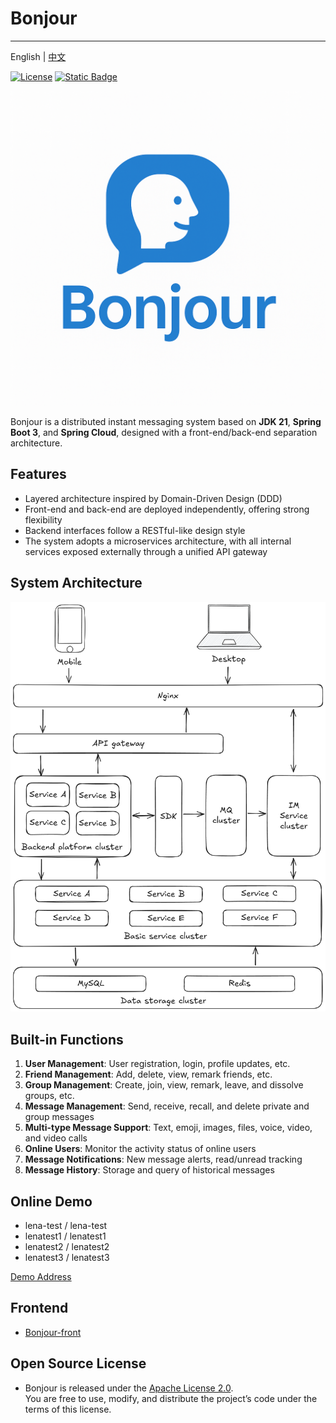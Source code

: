 # Bonjour

---

English | [中文](README_cn.md "查看中文版")

[![License](https://img.shields.io/badge/License-Apache_2.0-blue.svg)](LICENSE)
[![Static Badge](https://img.shields.io/badge/Demo-Bonjour-blue.svg)](http://117.72.85.211:8898/ "Click to visit the online demo")

![Bonjour](docs/bonjour_logo.png)

Bonjour is a distributed instant messaging system based on **JDK 21**, **Spring Boot 3**, and **Spring Cloud**, designed
with a front-end/back-end separation architecture.

## Features

- Layered architecture inspired by Domain-Driven Design (DDD)
- Front-end and back-end are deployed independently, offering strong flexibility
- Backend interfaces follow a RESTful-like design style
- The system adopts a microservices architecture, with all internal services exposed externally through a unified API
  gateway

## System Architecture

![System Architecture Diagram](docs/arch.excalidraw.png)

## Built-in Functions

1. **User Management**: User registration, login, profile updates, etc.
2. **Friend Management**: Add, delete, view, remark friends, etc.
3. **Group Management**: Create, join, view, remark, leave, and dissolve groups, etc.
4. **Message Management**: Send, receive, recall, and delete private and group messages
5. **Multi-type Message Support**: Text, emoji, images, files, voice, video, and video calls
6. **Online Users**: Monitor the activity status of online users
7. **Message Notifications**: New message alerts, read/unread tracking
8. **Message History**: Storage and query of historical messages

## Online Demo

- lena-test / lena-test
- lenatest1 / lenatest1
- lenatest2 / lenatest2
- lenatest3 / lenatest3

[Demo Address](http://117.72.85.211:8898/ "Click to visit the online demo")

## Frontend

- [Bonjour-front](https://github.com/JunjianD/Bonjour-front "Access the Bonjour frontend repository")

## Open Source License

- Bonjour is released under the [Apache License 2.0](LICENSE "View License").  
  You are free to use, modify, and distribute the project’s code under the terms of this license.
